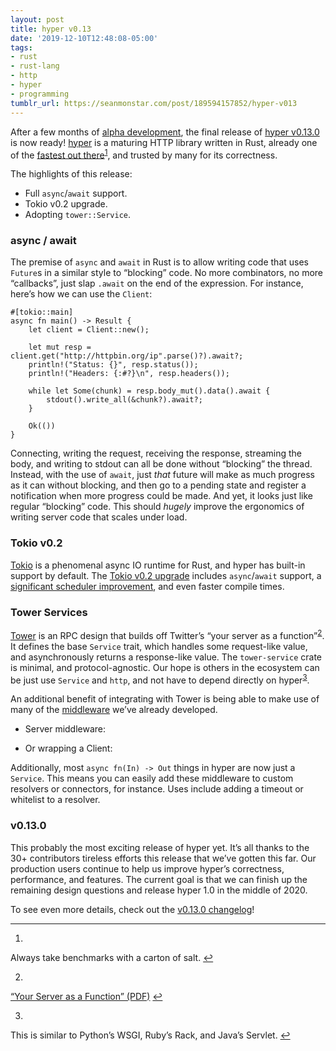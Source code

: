 ```yaml
---
layout: post
title: hyper v0.13
date: '2019-12-10T12:48:08-05:00'
tags:
- rust
- rust-lang
- http
- hyper
- programming
tumblr_url: https://seanmonstar.com/post/189594157852/hyper-v013
---
```

After a few months of [alpha development](https://seanmonstar.com/blog/2019-09-04-hyper-alpha-supports-asyncawait/), the final release of [hyper v0.13.0](https://github.com/hyperium/hyper/releases/tag/v0.13.0) is now ready! [hyper](https://hyper.rs) is a maturing HTTP library written in Rust, already one of the [fastest out there](https://www.techempower.com/benchmarks/#section=data-r18&hw=ph&test=plaintext)<sup id="fnref:1"><a href="#fn:1" class="footnote-ref" role="doc-noteref">1</a></sup>, and trusted by many for its correctness.

The highlights of this release:

- Full `async`/`await` support.
- Tokio v0.2 upgrade.
- Adopting `tower::Service`.

### async / await

The premise of `async` and `await` in Rust is to allow writing code that uses `Future`s in a similar style to “blocking” code. No more combinators, no more “callbacks”, just slap `.await` on the end of the expression. For instance, here’s how we can use the `Client`:

    #[tokio::main]
    async fn main() -> Result {
        let client = Client::new();
    
        let mut resp = client.get("http://httpbin.org/ip".parse()?).await?;
        println!("Status: {}", resp.status());
        println!("Headers: {:#?}\n", resp.headers());
    
        while let Some(chunk) = resp.body_mut().data().await {
            stdout().write_all(&chunk?).await?;
        }
    
        Ok(())
    }

Connecting, writing the request, receiving the response, streaming the body, and writing to stdout can all be done without “blocking” the thread. Instead, with the use of `await`, just _that_ future will make as much progress as it can without blocking, and then go to a pending state and register a notification when more progress could be made. And yet, it looks just like regular “blocking” code. This should _hugely_ improve the ergonomics of writing server code that scales under load.

### Tokio v0.2

[Tokio](https://tokio.rs) is a phenomenal async IO runtime for Rust, and hyper has built-in support by default. The [Tokio v0.2 upgrade](https://tokio.rs/blog/2019-11-tokio-0-2/) includes `async`/`await` support, a [significant scheduler improvement](https://tokio.rs/blog/2019-10-scheduler/), and even faster compile times.

### Tower Services

[Tower](https://github.com/tower-rs/tower) is an RPC design that builds off Twitter’s “your server as a function”<sup id="fnref:2"><a href="#fn:2" class="footnote-ref" role="doc-noteref">2</a></sup>. It defines the base `Service` trait, which handles some request-like value, and asynchronously returns a response-like value. The `tower-service` crate is minimal, and protocol-agnostic. Our hope is others in the ecosystem can be just use `Service` and `http`, and not have to depend directly on hyper<sup id="fnref:3"><a href="#fn:3" class="footnote-ref" role="doc-noteref">3</a></sup>.

An additional benefit of integrating with Tower is being able to make use of many of the [middleware](https://github.com/tower-rs/tower) we’ve already developed.

- Server middleware:

- Or wrapping a Client:

Additionally, most `async fn(In) -> Out` things in hyper are now just a `Service`. This means you can easily add these middleware to custom resolvers or connectors, for instance. Uses include adding a timeout or whitelist to a resolver.

### v0.13.0

This probably the most exciting release of hyper yet. It’s all thanks to the 30+ contributors tireless efforts this release that we’ve gotten this far. Our production users continue to help us improve hyper’s correctness, performance, and features. The current goal is that we can finish up the remaining design questions and release hyper 1.0 in the middle of 2020.

To see even more details, check out the [v0.13.0 changelog](https://github.com/hyperium/hyper/releases/tag/v0.13.0)!

* * *

1. 

Always take benchmarks with a carton of salt.&nbsp;[↩︎](#fnref:1)

2. 

[“Your Server as a Function” (PDF)](https://monkey.org/~marius/funsrv.pdf)&nbsp;[↩︎](#fnref:2)

3. 

This is similar to Python’s WSGI, Ruby’s Rack, and Java’s Servlet.&nbsp;[↩︎](#fnref:3)

